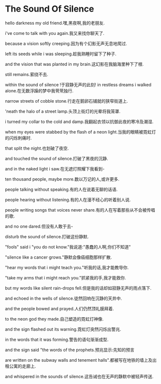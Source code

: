 # The Sound Of Silence

hello darkness my old friend.嘿,黑夜啊,我的老朋友.

i've come to talk with you again.我又来找你聊天了.

because a vision softly creeping.因为有个幻影无声无息地爬过.

left its seeds while i was sleeping.趁我熟睡时留下了种子.

and the vision that was planted in my brain.这幻影在我脑海里种下了根.

still remains.萦绕不去.

within the sound of silence !于寂静无声的此刻!
in restless dreams i walked alone.在无数浮躁的梦中我茕茕独行.

narrow streets of cobble stone.行走在鹅卵石铺就的狭窄街道上.

'neath the halo of a street lamp.头顶上街灯的光晕将我笼罩.

i turned my collar to the cold and damp.我翻起衣领以抗御此夜的寒冷及潮湿.

when my eyes were stabbed by the flash of a neon light.当我的眼睛被霓虹灯的闪烁刺痛时.

that split the night.也划破了夜空.

and touched the sound of silence.打破了黑夜的沉静.

and in the naked light i saw.在无遮灯照耀下我看到-

ten thousand people, maybe more.数以万记的人,或许更多.

people talking without speaking.有的人在说着无聊的话语.

people hearing without listening.有的人在漫不经心的听着别人说.

people writing songs that voices never share.有的人在写着那些从不会被传唱的歌.

and no one dared.但没有人敢于去-

disturb the sound of silence.打破这份静默.

"fools" said i "you do not know."我说道:"愚蠢的人啊,你们不知道"

"silence like a cancer grows."静默会像癌细胞那样扩散.

"hear my words that i might teach you."听我的话,我才能教导你.

"take my arms that i might reach you."抓紧我的手,我才能救你.

but my words like silent rain-drops fell.但是我的话却如寂静无声的雨点落下.

and echoed in the wells of silence.徒然回响在沉静的天井中.

and the people bowed and prayed.人们仍然顶礼膜拜着.

to the neon god they made.自己塑造的霓虹灯神像.

and the sign flashed out its warning.霓虹灯突然闪烁出警兆.

in the words that it was forming.警告的语句渐渐成型.

and the sign said "the words of the prophets.预兆显示:先知的预言

are written on the subway walls and tenement halls".都被写在地铁的墙上及出租公寓的走廊上.

and whispered in the sounds of silence.这告诫也在无声的静默中被轻声传送.


